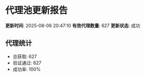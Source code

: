 # 代理池更新报告

**更新时间**: 2025-08-06 20:47:10
**有效代理数量**: 627
**更新状态**:  成功

## 代理统计
- 总获取: 627
- 验证通过: 627
- 成功率: 100%
